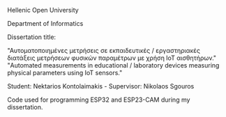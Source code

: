 Hellenic Open University

Department of Informatics

Dissertation title:

"Αυτοματοποιημένες μετρήσεις σε εκπαιδευτικές / εργαστηριακές διατάξεις μετρήσεων φυσικών παραμέτρων με χρήση ΙοΤ αισθητήρων."
"Automated measurements in educational / laboratory devices measuring physical parameters using IoT sensors."

Student: Nektarios Kontolaimakis - 
Supervisor: Nikolaos Sgouros

Code used for programming ESP32 and ESP23-CAM during my dissertation.
